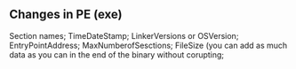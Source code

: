 ## Changes in PE (exe)
Section names;
TimeDateStamp;
LinkerVersions or OSVersion;
EntryPointAddress;
MaxNumberofSesctions;
FileSize (you can add as much data as you can in the end of the binary without corupting;
